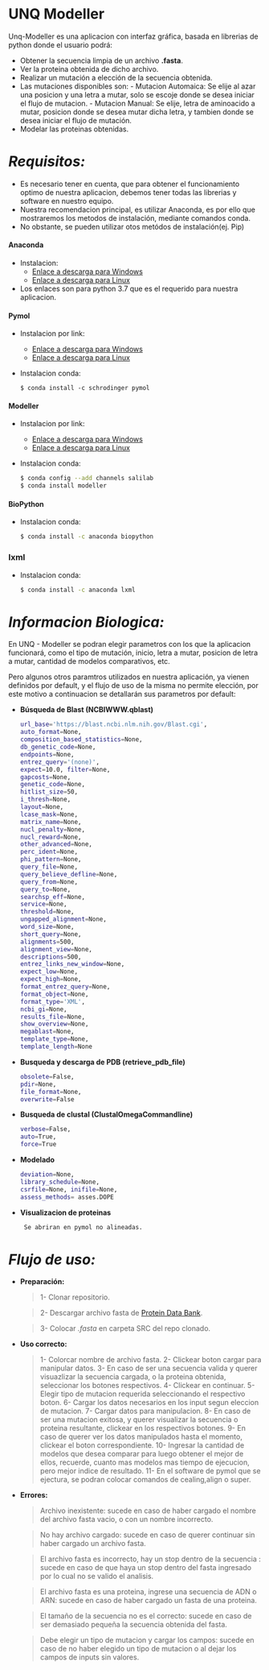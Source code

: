 # UNQ Modeller

Unq-Modeller es una aplicacion con interfaz gráfica, basada en librerias de python donde el usuario podrá:

  - Obtener la secuencia limpia de un archivo **.fasta**.
  - Ver la proteina obtenida de dicho archivo.
  - Realizar un mutación a elección de la secuencia obtenida.
  - Las mutaciones disponibles son:
        - Mutacion Automaica: Se elije al azar una posicion y una letra a mutar, solo se escoje donde se desea iniciar el flujo de mutacion.
        - Mutacion Manual: Se elije, letra de aminoacido a mutar, posicion donde se desea mutar dicha letra, y tambien donde se desea iniciar el flujo de mutación.
  - Modelar las proteinas obtenidas.

# *Requisitos:*

- Es necesario tener en cuenta, que para obtener el funcionamiento optimo de nuestra aplicacion, debemos tener todas las librerias y software en nuestro equipo. 
- Nuestra recomendacion principal, es utilizar Anaconda, es por ello que mostraremos los metodos de instalación, mediante comandos  conda.
- No obstante, se pueden utilizar otos metódos de instalación(ej. Pip)

#### Anaconda
- Instalacion:
   - [Enlace a descarga para Windows](https://repo.anaconda.com/archive/Anaconda3-2019.10-Windows-x86_64.exe) 
   - [Enlace a descarga para Linux](https://repo.anaconda.com/archive/Anaconda3-2019.10-Linux-x86_64.sh) 
- Los enlaces son para python 3.7 que es el requerido para nuestra aplicacion.

#### Pymol
- Instalacion por link:
   - [Enlace a descarga para Windows](https://pymol.org/installers/PyMOL-2.3.3_0-Windows-x86_64.exe) 
   - [Enlace a descarga para Linux](https://pymol.org/installers/PyMOL-2.3.4_121-Linux-x86_64-py37.tar.bz2)

- Instalacion conda:
    ```
    $ conda install -c schrodinger pymol
    ```  
    
#### Modeller 
- Instalacion por link:
   - [Enlace a descarga para Windows](https://salilab.org/modeller/9.23/modeller9.23-64bit.exe) 
   - [Enlace a descarga para Linux](https://salilab.org/modeller/9.23/modeller-9.23-1.x86_64.rpm)

- Instalacion conda:
    ```sh
    $ conda config --add channels salilab
    $ conda install modeller
    ```  
#### BioPython
- Instalacion conda:
    ```sh
    $ conda install -c anaconda biopython
    ```  
 
### lxml
- Instalacion conda:
    ```sh
    $ conda install -c anaconda lxml
    ```  

# *Informacion Biologica:*

En UNQ - Modeller se podran elegir parametros con los que la aplicacion funcionará, como el tipo de mutación, inicio, letra a mutar, posicion de letra a mutar, cantidad de modelos comparativos, etc.

Pero algunos otros paramtros utilizados en nuestra aplicación, ya vienen definidos por default, y el flujo de uso de la misma no permite elección, por este motivo a continuacion se detallarán sus parametros por default:

- **Búsqueda de Blast (NCBIWWW.qblast)**
    ```sh
    url_base='https://blast.ncbi.nlm.nih.gov/Blast.cgi',
    auto_format=None,
    composition_based_statistics=None,
    db_genetic_code=None,
    endpoints=None,
    entrez_query='(none)',
    expect=10.0, filter=None,
    gapcosts=None,
    genetic_code=None,
    hitlist_size=50,
    i_thresh=None,
    layout=None,
    lcase_mask=None,
    matrix_name=None,
    nucl_penalty=None,
    nucl_reward=None,
    other_advanced=None,
    perc_ident=None,
    phi_pattern=None,
    query_file=None,
    query_believe_defline=None,
    query_from=None,
    query_to=None,
    searchsp_eff=None,
    service=None,
    threshold=None,
    ungapped_alignment=None,
    word_size=None,
    short_query=None,
    alignments=500,
    alignment_view=None,
    descriptions=500,
    entrez_links_new_window=None,
    expect_low=None,
    expect_high=None,
    format_entrez_query=None,
    format_object=None,
    format_type='XML',
    ncbi_gi=None,
    results_file=None,
    show_overview=None,
    megablast=None,
    template_type=None,
    template_length=None
    ```  

- **Busqueda y descarga de PDB (retrieve_pdb_file)**
    ```sh
    obsolete=False,
    pdir=None,
    file_format=None,
    overwrite=False
    ```  

- **Busqueda de clustal (ClustalOmegaCommandline)**
   ```sh
   verbose=False,
   auto=True,
   force=True
   ```
   
- **Modelado**
   ```sh
   deviation=None,
   library_schedule=None,
   csrfile=None, inifile=None,
   assess_methods= asses.DOPE 
   ```

- **Visualizacion de proteinas**
   ```sh
    Se abriran en pymol no alineadas.
   ```
 
# *Flujo de uso:*

- **Preparación:**
    > 1- Clonar repositorio.

    > 2- Descargar archivo fasta de [Protein Data Bank](https://www.rcsb.org/).
    
    > 3- Colocar *.fasta* en carpeta SRC del repo clonado.
    
- **Uso correcto:**
    > 1- Colorcar nombre de archivo fasta.
    > 2- Clickear boton cargar para manipular datos.
    > 3- En caso de ser una secuencia valida y querer visuazlizar la secuencia cargada, o la proteina obtenida, seleccionar los botones respectivos.
    > 4- Clickear en continuar.
    > 5- Elegir tipo de mutacion requerida seleccionando el respectivo boton.
    > 6- Cargar los datos necesarios en los input segun eleccion de mutacion.
    > 7- Cargar datos para manipulacion.
    > 8- En caso de ser una mutacion exitosa, y querer visualizar la secuencia o proteina resultante, clickear en los respectivos botones.
    > 9- En caso de querer ver los datos manipulados hasta el momento, clickear el boton correspondiente.
    > 10- Ingresar la cantidad de modelos que desea comparar para luego obtener el mejor de ellos, recuerde, cuanto mas modelos mas tiempo de ejecucion, pero mejor indice de resultado.
    > 11- En el software de pymol que se ejectura, se podran colocar comandos de cealing,align o super.

- **Errores:**
    > Archivo inexistente: sucede en caso de haber cargado el nombre del archivo fasta vacio, o con un nombre incorrecto.

    > No hay archivo cargado: sucede en caso de querer continuar sin haber cargado un archivo fasta.
    
    > El archivo fasta es incorrecto, hay un stop dentro de la secuencia : sucede en caso de que haya un stop dentro del fasta ingresado por lo cual no se valido el analisis.
    
    > El archivo fasta es una proteina, ingrese una secuencia de ADN o ARN: sucede en caso de haber cargado un fasta de una proteina.
    
    > El tamaño de la secuencia no es el correcto: sucede en caso de ser demasiado pequeña la secuencia obtenida del fasta.
    
    > Debe elegir un tipo de mutacion y cargar los campos: sucede en caso de no haber elegido un tipo de mutacion o al dejar los campos de inputs sin valores.
    


   
  
